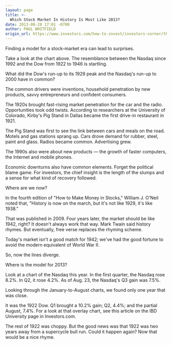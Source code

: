 ```yaml
---
layout: page
title: >-
  Which Stock Market In History Is Most Like 2013?
date: 2013-08-28 17:01 -0700
author: PAUL WHITFIELD
origin_url: https://www.investors.com/how-to-invest/investors-corner/the-stock-market-that-is-most-like-2013
---
```





Finding a model for a stock-market era can lead to surprises.


Take a look at the chart above. The resemblance between the Nasdaq since 1992 and the Dow from 1922 to 1946 is startling.


What did the Dow's run-up to its 1929 peak and the Nasdaq's run-up to 2000 have in common?


The common drivers were inventions, household penetration by new products, savvy entrepreneurs and confident consumers.


The 1920s brought fast-rising market penetration for the car and the radio. Opportunities took odd twists. According to researchers at the University of Colorado, Kirby's Pig Stand in Dallas became the first drive-in restaurant in 1921.


The Pig Stand was first to see the link between cars and meals on the road. Motels and gas stations sprang up. Cars drove demand for rubber, steel, paint and glass. Radios became common. Advertising grew.


The 1990s also were about new products — the growth of faster computers, the Internet and mobile phones.


Economic downturns also have common elements. Forget the political blame game. For investors, the chief insight is the length of the slumps and a sense for what kind of recovery followed.


Where are we now?


In the fourth edition of "How to Make Money in Stocks," William J. O'Neil noted that, "History is now on the march, but it's not like 1929, it's like 1938."


That was published in 2009. Four years later, the market should be like 1942, right? It doesn't always work that way. Mark Twain said history rhymes. But eventually, free verse replaces the rhyming scheme.


Today's market isn't a good match for 1942; we've had the good fortune to avoid the modern equivalent of World War II.


So, now the lines diverge.


Where is the model for 2013?


Look at a chart of the Nasdaq this year. In the first quarter, the Nasdaq rose 8.2%. In Q2, it rose 4.2%. As of Aug. 23, the Nasdaq's Q3 gain was 7.5%.


Looking through the January-to-August charts, we found only one year that was close.


It was the 1922 Dow. Q1 brought a 10.2% gain; Q2, 4.4%; and the partial August, 7.4%. For a look at that overlay chart, see this article on the IBD University page in Investors.com.


The rest of 1922 was choppy. But the good news was that 1922 was two years away from a supercycle bull run. Could it happen again? Now that would be a nice rhyme.




